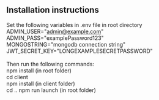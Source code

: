 ## Installation instructions

Set the following variables in .env file in root directory <br/>
ADMIN_USER="admin@example.com" <br/>
ADMIN_PASS="examplePassword123" <br/>
MONGOSTRING="mongodb connection string" <br/>
JWT_SECRET_KEY="LONGEXAMPLESECRETPASSWORD"<br/>
<br/>
Then run the following commands: <br/>
npm install (in root folder)<br/>
cd client <br/>
npm install (in client folder)<br/>
cd ..
npm run launch (in root folder)<br/>
